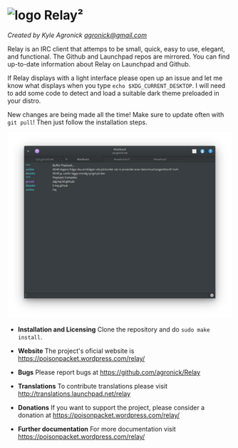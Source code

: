 # ![logo](https://cdn.rawgit.com/agronick/Relay/master/src/ui/relay.svg)  Relay²
*Created by Kyle Agronick <agronick@gmail.com>*

Relay is an IRC client that attemps to be small, quick, easy to use, elegant, and functional.
The Github and Launchpad repos are mirrored. You can find up-to-date information about Relay on Launchpad and Github.

If Relay displays with a light interface please open up an issue and let me know what displays when you type
`echo $XDG_CURRENT_DESKTOP`. I will need to add some code to detect and load a suitable dark theme preloaded
in your distro.

New changes are being made all the time! Make sure to update often with `git pull`! Then just follow the installation steps.

![screenshot](screenshot.png)

* **Installation and Licensing**
Clone the repository and do `sudo make install`.

* **Website**
The project's oficial website is https://poisonpacket.wordpress.com/relay/

* **Bugs**
Please report bugs at https://github.com/agronick/Relay

* **Translations**
To contribute translations please visit http://translations.launchpad.net/relay

* **Donations**
If you want to support the project, please consider a donation at https://poisonpacket.wordpress.com/relay/

* **Further documentation**
For more documentation visit https://poisonpacket.wordpress.com/relay/

